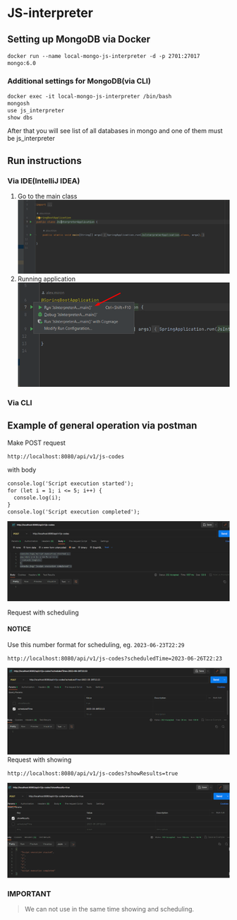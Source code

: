 ﻿# JS-interpreter

## Setting up MongoDB via Docker
```
docker run --name local-mongo-js-interpreter -d -p 2701:27017  mongo:6.0
```
### Additional settings for MongoDB(via CLI)
```
docker exec -it local-mongo-js-interpreter /bin/bash
mongosh
use js_interpreter
show dbs
```
After that you will see list of all databases in mongo and one of them must be js_interpreter

## Run instructions
### Via IDE(IntelliJ IDEA)
1. Go to the main class
![MyImage](image/main-class.png)
2. Running application
![MyImage](image/run-application.png)
### Via CLI

## Example of general operation via postman
Make POST request
```
http://localhost:8080/api/v1/js-codes
```
with body
```
console.log('Script execution started');
for (let i = 1; i <= 5; i++) {
  console.log(i);
}
console.log('Script execution completed');
```
![MyImage](image/usual-operation.png)

Request with scheduling

#### NOTICE

Use this number format for scheduling, eg.  `2023-06-23T22:29`
```
http://localhost:8080/api/v1/js-codes?scheduledTime=2023-06-26T22:23
```

![MyImage](image/scheduled-operation.png)
Request with showing 

```
http://localhost:8080/api/v1/js-codes?showResults=true
```
![MyImage](image/showing-operation.png)

### IMPORTANT
> We can not use in the same time showing and scheduling.


